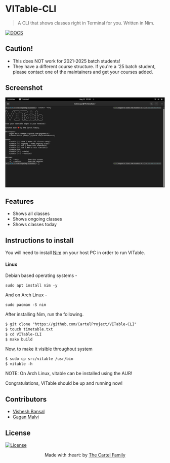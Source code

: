 # VITable-CLI

> A CLI that shows classes right in Terminal for you. Written in Nim.

[![DOCS](https://img.shields.io/badge/Documentation-see%20docs-green?style=flat-square&logo=appveyor)](https://vit-timetableapi.herokuapp.com/docs) 

## Caution!
- This does NOT work for 2021-2025 batch students!
- They have a different course structure. If you're a '25 batch student, please contact one of the maintainers and get your courses added.

## Screenshot
![VITable](/assets/vitable.png)

## Features
- Shows all classes
- Shows ongoing classes
- Shows classes today

## Instructions to install

You will need to install [Nim](https://nim-lang.org) on your host PC in order to run VITable.

#### Linux
Debian based operating systems - 
```
sudo apt install nim -y
```

And on Arch Linux - 
```
sudo pacman -S nim
```

After installing Nim, run the following.

```
$ git clone "https://github.com/CartelProject/VITable-CLI"
$ touch timetable.txt
$ cd VITable-CLI
$ make build
```

Now, to make it visible throughout system

```
$ sudo cp src/vitable /usr/bin
$ vitable -h 
```

NOTE: On Arch Linux, vitable can be installed using the AUR!

Congratulations, VITable should be up and running now!

## Contributors
- <a href="https://github.com/VisheshBansal">Vishesh Bansal</a>
- <a href="https://github.com/gaganmalvi">Gagan Malvi</a>

## License
[![License](http://img.shields.io/:license-mit-blue.svg?style=flat-square)](http://badges.mit-license.org)

<p align="center">
	Made with :heart: by <a href="https://github.com/CartelProject" target="_blank">The Cartel Family</a>
</p>
